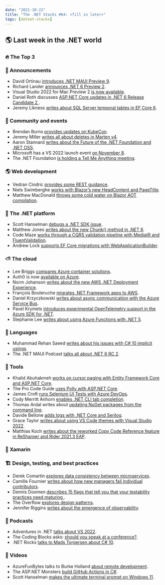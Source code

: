 ```yaml
---
date: "2021-10-22"
title: "The .NET Stacks #64: <fill in later>"
tags: [dotnet-stacks]
---
```


## 🌎 Last week in the .NET world

### 🔥 The Top 3

### 📢 Announcements

- David Ortinau [introduces .NET MAUI Preview 9](https://devblogs.microsoft.com/dotnet/announcing-net-maui-preview-9).
- Richard Lander [announces .NET 6 Preview 2](https://devblogs.microsoft.com/dotnet/announcing-net-6-release-candidate-2).
- Visual Studio 2022 for Mac Preview 2 [is now available](https://devblogs.microsoft.com/visualstudio/visual-studio-2022-for-mac-preview-2-is-now-available).
- Daniel Roth discusses [ASP.NET Core updates in .NET 6 Release Candidate 2
](https://devblogs.microsoft.com/aspnet/asp-net-core-updates-in-net-6-rc-2).
- Jeremy Likness [writes about SQL Server temporal tables in EF Core 6](https://devblogs.microsoft.com/dotnet/prime-your-flux-capacitor-sql-server-temporal-tables-in-ef-core-6-0).

### 📅 Community and events

- Brendan Burns [provides updates on KubeCon](https://cloudblogs.microsoft.com/opensource/2021/10/13/kubecon-north-america-2021-kubernetes-on-azure-and-open-source-updates).
- Jeremy Miller [writes all about deletes in Marten v4](https://jeremydmiller.com/2021/10/11/marten-v4-hard-deletes-soft-deletes-un-deletes-all-the-deletes-you-meet/).
- Aaron Stannard [writes about the Future of the .NET Foundation and .NET OSS](https://aaronstannard.com/future-of-dotnet-foundation/).
- Microsoft has a VS 2022 launch event [on November 8](https://devblogs.microsoft.com/visualstudio/join-us-november-8th-for-the-launch-of-visual-studio-2022).
- The .NET Foundation [is holding a Tell Me Anything meeting](https://dotnetfoundation.org/blog/2021/10/14/come-talk-to-us-a-net-foundation-face-to-face).

### 🌎 Web development

- Vedran Cindric [provides some REST guidance](https://dzone.com/articles/the-rest-of-the-10-commandments).
- Niels Swimberghe [works with Blazor’s new HeadContent and PageTitle](https://swimburger.net/blog/dotnet/get-your-head-together-with-blazors-new-headcontent-and-pagetitle).
- Matthew MacDonald [throws some cold water on Blazor AOT compilation](https://medium.com/young-coder/blazors-aot-compilation-isn-t-the-silver-bullet-you-re-expecting-2a454e524bc7).

### 🥅 The .NET platform

- Scott Hanselman [debugs a .NET SDK issue](https://www.hanselman.com/blog/dotnet-could-not-execute-because-the-application-was-not-found-or-a-compatible-net-sdk-is-not-installed).
- Matthew Jones [writes about the new Chunk() method in .NET 6](https://exceptionnotfound.net/bite-size-dotnet-6-chunk-in-linq/).
- Code Maze [works through a CQRS validation pipeline with MediatR and FluentValidation](https://code-maze.com/cqrs-mediatr-fluentvalidation/).
- Andrew Lock [supports EF Core migrations with WebApplicationBuilder](https://andrewlock.net/exploring-dotnet-6-part-5-supporting-ef-core-tools-with-webapplicationbuilder/).

### ⛅ The cloud

- Lee Briggs [compares Azure container solutions](https://www.pulumi.com/blog/azure-container-solutions/).
- Auth0 is now [available on Azure](https://auth0.com/blog/auth0-on-microsoft-azure-as-a-private-cloud-deployment-option/).
- Norm Johanson [writes about the new AWS .NET Deployment Experience](https://aws.amazon.com/blogs/developer/dotnet-deployment-projects/).
- François Bouteruche [migrates .NET Framework apps to AWS](https://medium.com/i-love-my-local-farmer-engineering-blog/migrating-our-trusty-ol-net-framework-applications-to-aws-i-couldn-t-believe-it-2b111fcd8146).
- Daniel Krzyczkowski [writes about async communication with the Azure Service Bus](https://daniel-krzyczkowski.github.io/Asynchronous-communication-with-Azure-Service-Bus/).
- Pavel Krymets [introduces experimental OpenTelemetry support in the Azure SDK for .NET](https://devblogs.microsoft.com/azure-sdk/introducing-experimental-opentelemetry-support-in-the-azure-sdk-for-net).
- Stephanie Lee [writes about using Azure Functions with .NET 5](https://medium.com/asos-techblog/azure-functions-in-net-5-6faae95c1b72).

### 📔 Languages

- Muhammad Rehan Saeed [writes about his issues with C# 10 implicit usings](https://rehansaeed.com/the-problem-with-csharp-10-implicit-usings/).
- The .NET MAUI Podcast [talks all about .NET 6 RC 2](https://www.dotnetmauipodcast.com/100).

### 🔧 Tools

- Khalid Abuhakmeh [works on cursor paging with Entity Framework Core and ASP.NET Core](https://khalidabuhakmeh.com/cursor-paging-with-entity-framework-core-and-aspnet-core).
- The Pro Code Guide [uses Polly with ASP.NET Core](https://procodeguide.com/programming/polly-in-aspnet-core/).
- James Croft [runs Selenium UI Tests with Azure DevOps](https://www.jamescroft.co.uk/running-selenium-ui-tests-in-an-azure-devops-pipeline/).
- Cody Merritt Anhorn [enables .NET CLI tab completion](https://codyanhorn.tech/blog/enable-net-cli-tab-completion).
- Thomas Ardal writes about [updating NuGet packages from the command line](https://blog.elmah.io/updating-nuget-packages-from-command-line-deep-dive/).
- Davide Bellone [adds logs with .NET Core and Serilog](https://www.code4it.dev/blog/serilog-log-on-console).
- Grace Taylor [writes about using VS Code themes with Visual Studio 2022](https://devblogs.microsoft.com/visualstudio/vs-code-themes-in-vs).
- Matthias Koch [writes about the reworked Copy Code Reference feature in ReSharper and Rider 2021.3 EAP](https://blog.jetbrains.com/dotnet/2021/10/11/copy-code-reference-in-resharper-and-rider-2021-3-eap/).

### 📱 Xamarin


### 🏗 Design, testing, and best practices

- Derek Comartin [explores data consistency between microservices](https://codeopinion.com/data-consistency-between-microservices/).
- Camille Fournier [writes about how new managers fail individual contributors](https://www.elidedbranches.com/2021/10/how-new-managers-fail-individual.html).
- Dennis Doomen [describes 15 flags that tell you that your testability practices need maturing
](https://www.continuousimprover.com/2021/10/symptoms-testability.html).
- The Overflow [explores design patterns](https://stackoverflow.blog/2021/10/13/why-solve-a-problem-twice-design-patterns-let-you-apply-existing-solutions-to-your-code/).
- Jennifer Riggins [writes about the emergence of observability](https://thenewstack.io/observability-is-the-new-kubernetes/).

### 🎤 Podcasts

- Adventures in .NET [talks about VS 2022](https://adventuresindotnet.com/vs-2022-64-bit-net-090).
- The Coding Blocks asks: [should you speak at a conference?](https://www.codingblocks.net/podcast/should-you-speak-at-a-conference/).
- .NET Rocks [talks to Mads Torgersen about C# 10](https://www.dotnetrocks.com/default.aspx?ShowNum=1761).

### 🎥 Videos

- AzureFunBytes talks to Burke Holland [about remote development](https://devblogs.microsoft.com/devops/azurefunbytes-episode-59-remote-possibilities-with-burkeholland).
- The ASP.NET Monsters [build GitHub Actions in C#](https://www.youtube.com/watch?v=lfVEv54BfLE).
- Scott Hanselman [makes the ultimate terminal prompt on Windows 11](https://www.youtube.com/watch?v=VT2L1SXFq9U).

